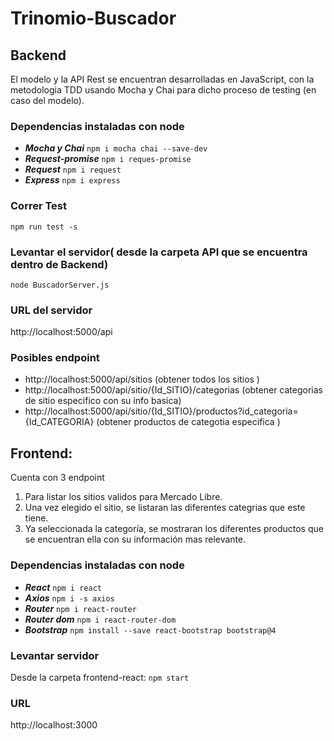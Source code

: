 # Trinomio-Buscador

## Backend
El modelo y la API Rest se encuentran desarrolladas en JavaScript, con la metodologia TDD usando Mocha y Chai para dicho proceso de testing (en caso del modelo).

### Dependencias instaladas con node
- **_Mocha y Chai_**
  `npm i mocha chai --save-dev`
- **_Request-promise_**
 `npm i reques-promise`
- **_Request_**
 `npm i request`
- **_Express_**
 `npm i express`

### Correr Test
`npm run test -s`

### Levantar el servidor( desde la carpeta API que se encuentra dentro de Backend)
`node BuscadorServer.js`

### URL del servidor
http://localhost:5000/api

### Posibles endpoint 
- http://localhost:5000/api/sitios (obtener todos los sitios )
- http://localhost:5000/api/sitio/{Id_SITIO}/categorias  (obtener categorias de sitio especifico con su info basica)
- http://localhost:5000/api/sitio/{Id_SITIO}/productos?id_categoria={Id_CATEGORIA} (obtener productos de categotia especifica )


## Frontend:
Cuenta con 3 endpoint
 1. Para listar los sitios validos para Mercado Libre.
 2. Una vez elegido el sitio, se listaran las diferentes categrias que este tiene.
 3. Ya seleccionada la categoría, se mostraran los diferentes productos que se encuentran ella con su información mas relevante.

### Dependencias instaladas con node
- **_React_**
 `npm i react`
- **_Axios_**
 `npm i -s axios`
- **_Router_**
 `npm i react-router`
- **_Router dom_**
 `npm i react-router-dom`
- **_Bootstrap_**
 `npm install --save react-bootstrap bootstrap@4`

### Levantar servidor
Desde la carpeta frontend-react: 
`npm start`

### URL
http://localhost:3000
